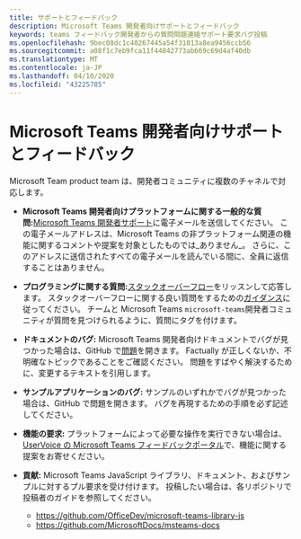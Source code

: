 ```yaml
---
title: サポートとフィードバック
description: Microsoft Teams 開発者向けサポートとフィードバック
keywords: teams フィードバック開発者からの質問問題連絡サポート要求バグ投稿
ms.openlocfilehash: 9bec08dc1c40267445a54f31013a8ea9456ccb56
ms.sourcegitcommit: a08f1c7eb9fca11f44842773ab669c69d4af40db
ms.translationtype: MT
ms.contentlocale: ja-JP
ms.lasthandoff: 04/10/2020
ms.locfileid: "43225785"
---
```

# <a name="microsoft-teams-developer-support-and-feedback"></a>Microsoft Teams 開発者向けサポートとフィードバック  

Microsoft Team product team は、開発者コミュニティに複数のチャネルで対応します。

- **Microsoft Teams 開発者向けプラットフォームに関する一般的な質問:**[Microsoft Teams 開発者サポート](mailto:microsoftteamsdev@microsoft.com)に電子メールを送信してください。 この電子メールアドレスは、Microsoft Teams の非プラットフォーム関連の機能に関するコメントや提案を対象としたものでは_ありません_。 さらに、このアドレスに送信されたすべての電子メールを読んでいる間に、全員に返信することはありません。

- **プログラミングに関する質問:**[スタックオーバーフロー](http://stackoverflow.com/questions/tagged/microsoft-teams)をリッスンして応答します。 スタックオーバーフローに関する良い質問をするための[ガイダンス](http://stackoverflow.com/tour)に従ってください。 チームと Microsoft Teams `microsoft-teams`開発者コミュニティが質問を見つけられるように、質問にタグを付けます。

- **ドキュメントのバグ:** Microsoft Teams 開発者向けドキュメントでバグが見つかった場合は、GitHub で[問題](https://github.com/MicrosoftDocs/msteams-docs/issues)を開きます。 Factually が正しくないか、不明確なトピックであることをご確認ください。 問題をすばやく解決するために、変更するテキストを引用します。

- **サンプルアプリケーションのバグ:** サンプルのいずれかでバグが見つかった場合は、GitHub で問題を開きます。 バグを再現するための手順を必ず記述してください。

- **機能の要求:** プラットフォームによって必要な操作を実行できない場合は、 [UserVoice の Microsoft Teams フィードバックポータル](https://aka.ms/microsoftteamsplatformsuggestions)で、機能に関する提案をお寄せください。

- **貢献:** Microsoft Teams JavaScript ライブラリ、ドキュメント、およびサンプルに対するプル要求を受け付けます。 投稿したい場合は、各リポジトリで投稿者のガイドを参照してください。

  * https://github.com/OfficeDev/microsoft-teams-library-js
  * https://github.com/MicrosoftDocs/msteams-docs
